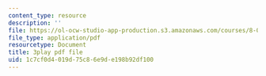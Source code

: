 ```yaml
---
content_type: resource
description: ''
file: https://ol-ocw-studio-app-production.s3.amazonaws.com/courses/8-04-quantum-physics-i-spring-2013/1c7cf0d4019d75c86e9de198b92df100_Ei8CFin00PY.pdf
file_type: application/pdf
resourcetype: Document
title: 3play pdf file
uid: 1c7cf0d4-019d-75c8-6e9d-e198b92df100
---
```

